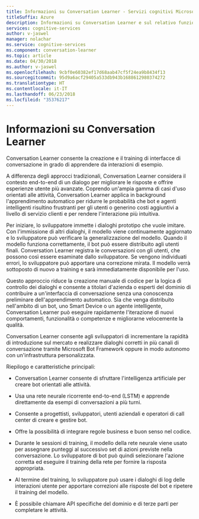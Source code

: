```yaml
---
title: Informazioni su Conversation Learner - Servizi cognitivi Microsoft | Microsoft Docs
titleSuffix: Azure
description: Informazioni su Conversation Learner e sul relativo funzionamento.
services: cognitive-services
author: v-jaswel
manager: nolachar
ms.service: cognitive-services
ms.component: conversation-learner
ms.topic: article
ms.date: 04/30/2018
ms.author: v-jaswel
ms.openlocfilehash: 9cbf0e60382ef17d68aab47cf5f24ea9b8434f13
ms.sourcegitcommit: 95d9a6acf29405a533db943b1688612980374272
ms.translationtype: HT
ms.contentlocale: it-IT
ms.lasthandoff: 06/23/2018
ms.locfileid: "35376217"
---
```

# <a name="what-is-conversation-learner"></a>Informazioni su Conversation Learner

Conversation Learner consente la creazione e il training di interfacce di conversazione in grado di apprendere da interazioni di esempio. 

A differenza degli approcci tradizionali, Conversation Learner considera il contesto end-to-end di un dialogo per migliorare le risposte e offrire esperienze utente più avanzate. Coprendo un'ampia gamma di casi d'uso orientati alle attività, Conversation Learner applica in background l'apprendimento automatico per ridurre le probabilità che bot e agenti intelligenti risultino frustranti per gli utenti o generino costi aggiuntivi a livello di servizio clienti e per rendere l'interazione più intuitiva.

Per iniziare, lo sviluppatore immette i dialoghi prototipo che vuole imitare. Con l'immissione di altri dialoghi, il modello viene continuamente aggiornato e lo sviluppatore può verificare la generalizzazione del modello. Quando il modello funziona correttamente, il bot può essere distribuito agli utenti finali. Conversation Learner registra le conversazioni con gli utenti, che possono così essere esaminate dallo sviluppatore. Se vengono individuati errori, lo sviluppatore può apportare una correzione mirata. Il modello verrà sottoposto di nuovo a training e sarà immediatamente disponibile per l'uso.

Questo approccio riduce la creazione manuale di codice per la logica di controllo dei dialoghi e consente a titolari d'azienda o esperti del dominio di contribuire a un'interfaccia di conversazione senza una conoscenza preliminare dell'apprendimento automatico. Sia che venga distribuito nell'ambito di un bot, uno Smart Device o un agente intelligente, Conversation Learner può eseguire rapidamente l'iterazione di nuovi comportamenti, funzionalità o competenze e migliorarne velocemente la qualità. 

Conversation Learner consente agli sviluppatori di incrementare la rapidità di introduzione sul mercato e realizzare dialoghi corretti in più canali di conversazione tramite Microsoft Bot Framework oppure in modo autonomo con un'infrastruttura personalizzata.

Riepilogo e caratteristiche principali:

- Conversation Learner consente di sfruttare l'intelligenza artificiale per creare bot orientati alle attività.

- Usa una rete neurale ricorrente end-to-end (LSTM) e apprende direttamente da esempi di conversazioni a più turni. 

- Consente a progettisti, sviluppatori, utenti aziendali e operatori di call center di creare e gestire bot. 

- Offre la possibilità di integrare regole business e buon senso nel codice.

- Durante le sessioni di training, il modello della rete neurale viene usato per assegnare punteggi al successivo set di azioni previste nella conversazione. Lo sviluppatore di bot può quindi selezionare l'azione corretta ed eseguire il training della rete per fornire la risposta appropriata.
 
- Al termine del training, lo sviluppatore può usare i dialoghi di log delle interazioni utente per apportare correzioni alle risposte del bot e ripetere il training del modello. 

- È possibile chiamare API specifiche del dominio e di terze parti per completare le attività.

